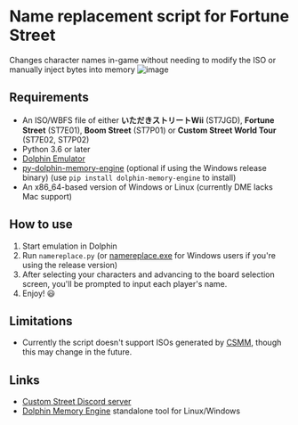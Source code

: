 # Name replacement script for Fortune Street
Changes character names in-game without needing to modify the ISO or manually inject bytes into memory
![image](https://user-images.githubusercontent.com/83397594/153533310-8102e3f8-719d-47e5-8709-835b3fe8b6ed.png)


## Requirements
- An ISO/WBFS file of either **いただきストリートWii** (ST7JGD), **Fortune Street** (ST7E01), **Boom Street** (ST7P01) or **Custom Street World Tour** (ST7E02, ST7P02)
- Python 3.6 or later
- [Dolphin Emulator](https://dolphin-emu.org/)
- [py-dolphin-memory-engine](https://github.com/henriquegemignani/py-dolphin-memory-engine) (optional if using the Windows release binary) (use `pip install dolphin-memory-engine` to install)
- An x86_64-based version of Windows or Linux (currently DME lacks Mac support)

## How to use
1. Start emulation in Dolphin
2. Run `namereplace.py` (or [namereplace.exe](https://github.com/mask1n/fortune-street-stuff/releases/latest) for Windows users if you're using the release version)
3. After selecting your characters and advancing to the board selection screen, you'll be prompted to input each player's name.
4. Enjoy! 😃

## Limitations
- Currently the script doesn't support ISOs generated by [CSMM](https://github.com/FortuneStreetModding/csmm-qt), though this may change in the future.


## Links
- [Custom Street Discord server](https://discord.gg/DE9Hn7T)
- [Dolphin Memory Engine](https://github.com/aldelaro5/Dolphin-memory-engine) standalone tool for Linux/Windows
